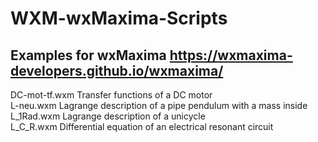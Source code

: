 # WXM-wxMaxima-Scripts

## Examples for wxMaxima https://wxmaxima-developers.github.io/wxmaxima/

DC-mot-tf.wxm Transfer functions of a DC motor  
L-neu.wxm     Lagrange description of a pipe pendulum with a mass inside  
L_1Rad.wxm    Lagrange description of a unicycle  
L_C_R.wxm     Differential equation of an electrical resonant circuit
